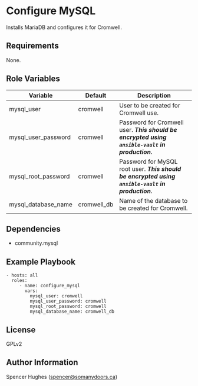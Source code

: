 Configure MySQL
=========

Installs MariaDB and configures it for Cromwell.

Requirements
------------

None.

Role Variables
--------------

| Variable | Default | Description |
|----------|---------|-------------|
| mysql_user | cromwell | User to be created for Cromwell use. |
| mysql_user_password | cromwell | Password for Cromwell user. ***This should be encrypted using `ansible-vault` in production.*** |
| mysql_root_password | cromwell | Password for MySQL root user. ***This should be encrypted using `ansible-vault` in production.*** |
| mysql_database_name | cromwell_db | Name of the database to be created for Cromwell. |

Dependencies
------------

- community.mysql

Example Playbook
----------------

    - hosts: all
      roles:
         - name: configure_mysql
           vars:
             mysql_user: cromwell
             mysql_user_password: cromwell
             mysql_root_password: cromwell
             mysql_database_name: cromwell_db

License
-------

GPLv2

Author Information
------------------

Spencer Hughes (spencer@somanydoors.ca)
